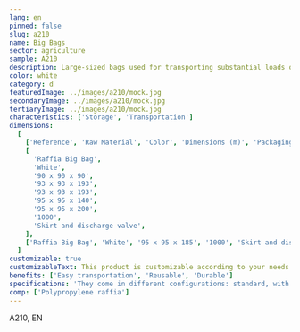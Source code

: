 ```yaml
---
lang: en
pinned: false
slug: a210
name: Big Bags
sector: agriculture
sample: A210
description: Large-sized bags used for transporting substantial loads of granulated, aggregate, and/or powder products.
color: white
category: d
featuredImage: ../images/a210/mock.jpg
secondaryImage: ../images/a210/mock.jpg
tertiaryImage: ../images/a210/mock.jpg
characteristics: ['Storage', 'Transportation']
dimensions:
  [
    ['Reference', 'Raw Material', 'Color', 'Dimensions (m)', 'Packaging (units)', 'Specifications'],
    [
      'Raffia Big Bag',
      'White',
      '90 x 90 x 90',
      '93 x 93 x 193',
      '93 x 93 x 193',
      '95 x 95 x 140',
      '95 x 95 x 200',
      '1000',
      'Skirt and discharge valve',
    ],
    ['Raffia Big Bag', 'White', '95 x 95 x 185', '1000', 'Skirt and discharge valve', 'Perforated'],
  ]
customizable: true
customizableText: This product is customizable according to your needs. Contact us for more information.
benefits: ['Easy transportation', 'Reusable', 'Durable']
specifications: 'They come in different configurations: standard, with filling skirt, discharge valve, among others.'
comp: ['Polypropylene raffia']
---
```


A210, EN
